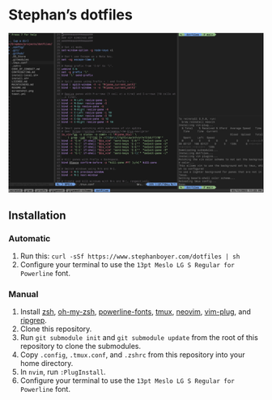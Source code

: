 # Stephan’s dotfiles

![Screenshot](https://raw.githubusercontent.com/stepchowfun/dotfiles/master/screenshot.png)

## Installation

### Automatic

1. Run this: `curl -sSf https://www.stephanboyer.com/dotfiles | sh`
2. Configure your terminal to use the `13pt Meslo LG S Regular for Powerline` font.

### Manual

1. Install [zsh](http://www.zsh.org/), [oh-my-zsh](https://github.com/robbyrussell/oh-my-zsh), [powerline-fonts](https://github.com/powerline/fonts), [tmux](https://tmux.github.io/), [neovim](https://neovim.io/), [vim-plug](https://github.com/junegunn/vim-plug), and [ripgrep](https://github.com/BurntSushi/ripgrep).
2. Clone this repository.
3. Run `git submodule init` and `git submodule update` from the root of this repository to clone the submodules.
4. Copy `.config`, `.tmux.conf`, and `.zshrc` from this repository into your home directory.
5. In `nvim`, run `:PlugInstall`.
6. Configure your terminal to use the `13pt Meslo LG S Regular for Powerline` font.
